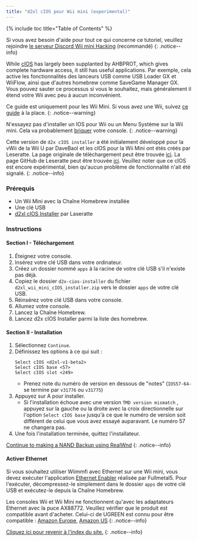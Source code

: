 ```yaml
---
title: "d2xl cIOS pour Wii mini (experimental)"
---
```


{% include toc title="Table of Contents" %}

Si vous avez besoin d'aide pour tout ce qui concerne ce tutoriel, veuillez rejoindre [le serveur Discord Wii mini Hacking](https://discord.gg/6ryxnkS) (recommandé)
{: .notice--info}

While [cIOS](https://wiibrew.org/wiki/Custom_IOS) has largely been supplanted by AHBPROT, which gives complete hardware access, it still has useful applications. Par exemple, cela active les fonctionnalités des lanceurs USB comme USB Loader GX et WiiFlow, ainsi que d'autres homebrew comme SaveGame Manager GX. Vous pouvez sauter ce processus si vous le souhaitez, mais généralement il étend votre Wii avec peu à aucun inconvénient.

Ce guide est uniquement pour les Wii Mini. Si vous avez une Wii, suivez [ce guide](cios) à la place.
{: .notice--warning}

N'essayez pas d'installer un IOS pour Wii ou un Menu Système sur la Wii mini. Cela va probablement [briquer](bricks#ios-brick) votre console.
{: .notice--warning}

Cette version de `d2x cIOS installer` a été initialement développé pour la vWii de la Wii U par DaveBaol et les cIOS pour la Wii Mini ont étés créés par Leseratte. La page originale de téléchargement peut être trouvée [ici](https://wii.leseratte10.de/d2xl-cIOS/). La page GitHub de Leseratte peut être trouvée [ici](https://github.com/Leseratte10/d2xl-cios). Veuillez noter que ce cIOS est encore expérimental, bien qu'aucun problème de fonctionnalité n'ait été signalé.
{: .notice--info}

### Prérequis

* Un Wii Mini avec la Chaîne Homebrew installée
* Une clé USB
* [d2xl cIOS Installer](/assets/files/d2xl_wii_mini_cIOS_installer_v1_beta2.zip) par Laseratte

### Instructions

#### Section I - Téléchargement

1. Éteignez votre console.
1. Insérez votre clé USB dans votre ordinateur.
1. Créez un dossier nommé `apps` à la racine de votre clé USB s'il n'existe pas déjà.
1. Copiez le dossier `d2x-cios-installer` du fichier `d2xl_wii_mini_cIOS_installer.zip` vers le dossier `apps` de votre clé USB.
1. Réinsérez votre clé USB dans votre console.
1. Allumez votre console.
1. Lancez la Chaîne Homebrew.
1. Lancez d2x cIOS Installer parmi la liste des homebrew.

#### Section II - Installation

1. Sélectionnez `Continue`.
1. Définissez les options à ce qui suit :
    ```
    Select cIOS <d2xl-v1-beta2>
    Select cIOS base <57>
    Select cIOS slot <249>
    ```
    + Prenez note du numéro de version en dessous de "notes" (`IOS57-64-` se termine par `v31776` ou `v31775`)
1. Appuyez sur A pour installer.
    + Si l'installation échoue avec une version `TMD version mismatch` , appuyez sur la gauche ou la droite avec la croix directionnelle sur l'option `Select cIOS base` jusqu'à ce que le numéro de version soit différent de celui que vous avez essayé auparavant. Le numéro 57 ne changera pas.
1. Une fois l'installation terminée, quittez l'installateur.

[Continue to making a NAND Backup using RealWnd](wnd-mini)
{: .notice--info}

#### Activer Ethernet

Si vous souhaitez utiliser Wiimmfi avec Ethernet sur une Wii mini, vous devez exécuter l'application [Ethernet Enabler](/assets/files/Wii_Mini_Ethernet_Enable.zip) réalisée par Fullmetal5. Pour l'exécuter, décompressez-le simplement dans le dossier `apps` de votre clé USB et exécutez-le depuis la Chaîne Homebrew.

Les consoles Wii et Wii Mini ne fonctionnent qu'avec les adaptateurs Ethernet avec la puce AX88772. Veuillez vérifier que le produit est compatible avant d'acheter. Celui-ci de UGREEN est connu pour être compatible : [Amazon Europe](https://www.amazon.de/dp/B00MYT481C), [Amazon US](https://a.co/d/3OcSJDS)
{: .notice--info}

[Cliquez ici pour revenir à l'index du site.](site-navigation)
{: .notice--info}
